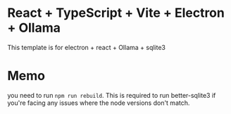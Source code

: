 # React + TypeScript + Vite + Electron + Ollama

This template is for electron + react + Ollama + sqlite3

# Memo
you need to run `npm run rebuild`. This is required to run better-sqlite3 if you're facing any issues where the node versions don't match. 